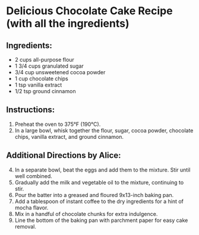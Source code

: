 # Delicious Chocolate Cake Recipe (with all the ingredients)

## Ingredients:
- 2 cups all-purpose flour
- 1 3/4 cups granulated sugar
- 3/4 cup unsweetened cocoa powder
- 1 cup chocolate chips
- 1 tsp vanilla extract
- 1/2 tsp ground cinnamon

## Instructions:
1. Preheat the oven to 375°F (190°C).
2. In a large bowl, whisk together the flour, sugar, cocoa powder, chocolate chips, vanilla extract, and ground cinnamon.

## Additional Directions by Alice:
4. In a separate bowl, beat the eggs and add them to the mixture. Stir until well combined.
5. Gradually add the milk and vegetable oil to the mixture, continuing to stir.
6. Pour the batter into a greased and floured 9x13-inch baking pan.
7. Add a tablespoon of instant coffee to the dry ingredients for a hint of mocha flavor.
8. Mix in a handful of chocolate chunks for extra indulgence.
9. Line the bottom of the baking pan with parchment paper for easy cake removal.
